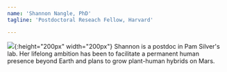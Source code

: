 ```yaml
---
name: 'Shannon Nangle, PhD'
tagline: 'Postdoctoral Reseach Fellow, Harvard'

---
```


![](https://viriditas-org.github.io/photos/shannon.png){:height="200px" width="200px"} Shannon is a postdoc in Pam Silver's lab. Her lifelong ambition has been to facilitate a permanent human presence beyond Earth and plans to grow plant-human hybrids on Mars. 
